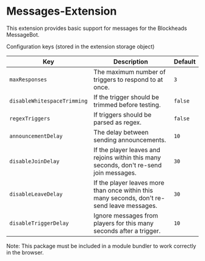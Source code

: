 # Messages-Extension

This extension provides basic support for messages for the Blockheads MessageBot.

Configuration keys (stored in the extension storage object)

| Key | Description | Default |
| ------ | ------ | ------ |
| `maxResponses` | The maximum number of triggers to respond to at once. | `3` |
| `disableWhitespaceTrimming` | If the trigger should be trimmed before testing. | `false` |
| `regexTriggers` | If triggers should be parsed as regex. | `false` |
| `announcementDelay` | The delay between sending announcements. | `10` |
| `disableJoinDelay` | If the player leaves and rejoins within this many seconds, don't re-send join messages. | `30` |
| `disableLeaveDelay` | If the player leaves more than once within this many seconds, don't re-send leave messages. | `30` |
| `disableTriggerDelay` | Ignore messages from players for this many seconds after a trigger. | `10` |

Note: This package must be included in a module bundler to work correctly in the browser.

